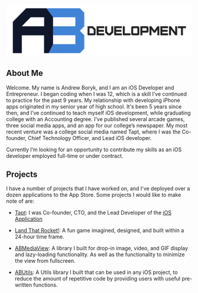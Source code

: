 <p align="center">
  <img src="https://github.com/AndrewBoryk/andrewboryk.github.io/blob/master/ABDevelopmentLogo.png?raw=true" alt="AB Developmoent custom logo"/>
</p>

## About Me
Welcome. My name is Andrew Boryk, and I am an iOS Developer and Entrepreneur. I began coding when I was 12, which is a skill I’ve continued to practice for the past 9 years. My relationship with developing iPhone apps originated in my senior year of high school. It's been 5 years since then, and I’ve continued to teach myself iOS development, while graduating college with an Accounting degree. I’ve published several arcade games, three social media apps, and an app for our college’s newspaper. My most recent venture was a college social media named Tapt, where I was the Co-founder, Chief Technology Officer, and Lead iOS developer.

Currently I’m looking for an opportunity to contribute my skills as an iOS developer employed full-time or under contract.

## Projects

I have a number of projects that I have worked on, and I've deployed over a dozen applications to the App Store. Some projects I would like to make note of are:

* [Tapt](http://www.tapt.io): I was Co-founder, CTO, and the Lead Developer of the [iOS Application](https://itunes.apple.com/us/app/tapt-exclusive-campus-feed/id982739793?mt=8)

* [Land That Rocket!](https://itunes.apple.com/us/app/land-that-rocket!/id1042046100?mt=8): A fun game imagined, designed, and built within a 24-hour time frame. 

* [ABMediaView](https://andrewboryk.github.io/ABMediaView/): A library I built for drop-in image, video, and GIF display and lazy-loading functionality. As well as the functionality to minimize the view from fullscreen.

* [ABUtils](https://andrewboryk.github.io/ABUtils/): A Utils library I built that can be used in any iOS project, to reduce the amount of repetitive code by providing users with useful pre-written functions.

